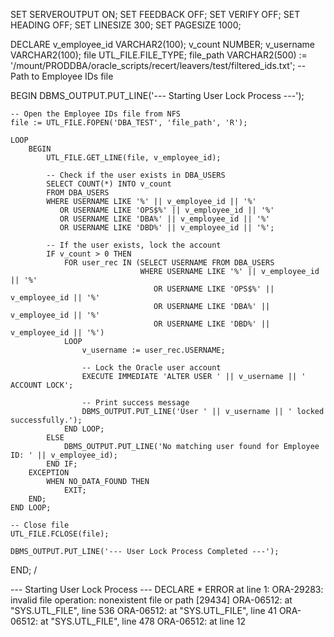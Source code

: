 SET SERVEROUTPUT ON;
SET FEEDBACK OFF;
SET VERIFY OFF;
SET HEADING OFF;
SET LINESIZE 300;
SET PAGESIZE 1000;

DECLARE
    v_employee_id VARCHAR2(100);
    v_count NUMBER;
    v_username VARCHAR2(100);
    file UTL_FILE.FILE_TYPE;
    file_path VARCHAR2(500) := '/mount/PRODDBA/oracle_scripts/recert/leavers/test/filtered_ids.txt';  -- Path to Employee IDs file

BEGIN
    DBMS_OUTPUT.PUT_LINE('--- Starting User Lock Process ---');

    -- Open the Employee IDs file from NFS
    file := UTL_FILE.FOPEN('DBA_TEST', 'file_path', 'R');

    LOOP
        BEGIN
            UTL_FILE.GET_LINE(file, v_employee_id);

            -- Check if the user exists in DBA_USERS
            SELECT COUNT(*) INTO v_count
            FROM DBA_USERS
            WHERE USERNAME LIKE '%' || v_employee_id || '%'
               OR USERNAME LIKE 'OPS$%' || v_employee_id || '%'
               OR USERNAME LIKE 'DBA%' || v_employee_id || '%'
               OR USERNAME LIKE 'DBD%' || v_employee_id || '%';

            -- If the user exists, lock the account
            IF v_count > 0 THEN
                FOR user_rec IN (SELECT USERNAME FROM DBA_USERS
                                 WHERE USERNAME LIKE '%' || v_employee_id || '%'
                                    OR USERNAME LIKE 'OPS$%' || v_employee_id || '%'
                                    OR USERNAME LIKE 'DBA%' || v_employee_id || '%'
                                    OR USERNAME LIKE 'DBD%' || v_employee_id || '%')
                LOOP
                    v_username := user_rec.USERNAME;

                    -- Lock the Oracle user account
                    EXECUTE IMMEDIATE 'ALTER USER ' || v_username || ' ACCOUNT LOCK';

                    -- Print success message
                    DBMS_OUTPUT.PUT_LINE('User ' || v_username || ' locked successfully.');
                END LOOP;
            ELSE
                DBMS_OUTPUT.PUT_LINE('No matching user found for Employee ID: ' || v_employee_id);
            END IF;
        EXCEPTION
            WHEN NO_DATA_FOUND THEN
                EXIT;
        END;
    END LOOP;

    -- Close file
    UTL_FILE.FCLOSE(file);

    DBMS_OUTPUT.PUT_LINE('--- User Lock Process Completed ---');
END;
/

--- Starting User Lock Process ---
DECLARE
*
ERROR at line 1:
ORA-29283: invalid file operation: nonexistent file or path [29434]
ORA-06512: at "SYS.UTL_FILE", line 536
ORA-06512: at "SYS.UTL_FILE", line 41
ORA-06512: at "SYS.UTL_FILE", line 478
ORA-06512: at line 12
